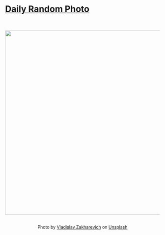 # [Daily Random Photo](https://www.dailyrandomphoto.com/)

<div align="center">
  <br>
  <br>
  <a href="https://www.dailyrandomphoto.com/p/2025/2025-09-13/"><img src="https://images.unsplash.com/photo-1756151224665-eba765e8c3b5?crop=entropy&cs=tinysrgb&fit=max&fm=jpg&ixid=M3w3NzUwOHwwfDF8cmFuZG9tfHx8fHx8fHx8MTc1NzcyMzk5N3w&ixlib=rb-4.1.0&q=80&w=1080" width="600px"></a>
  <br>
  <br>
  <p class="has-text-grey">Photo by <a href="https://unsplash.com/@vladzh?utm_source=Daily%20Random%20Photo&amp;utm_medium=referral" target="_blank" rel="noopener noreferrer">Vladislav Zakharevich</a> on <a href="https://unsplash.com/photos/starry-night-sky-over-a-calm-mountain-lake-Nq1yYSYCKAQ?utm_source=Daily%20Random%20Photo&amp;utm_medium=referral" target="_blank" rel="noopener noreferrer">Unsplash</a></p>
</div>
